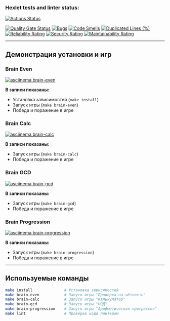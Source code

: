 ### Hexlet tests and linter status:
[![Actions Status](https://github.com/yaleksandr89/php-project-45/actions/workflows/hexlet-check.yml/badge.svg)](https://github.com/yaleksandr89/php-project-45/actions)

[![Quality Gate Status](https://sonarcloud.io/api/project_badges/measure?project=yaleksandr89_php-project-45&metric=alert_status)](https://sonarcloud.io/summary/new_code?id=yaleksandr89_php-project-45)
[![Bugs](https://sonarcloud.io/api/project_badges/measure?project=yaleksandr89_php-project-45&metric=bugs)](https://sonarcloud.io/summary/new_code?id=yaleksandr89_php-project-45)
[![Code Smells](https://sonarcloud.io/api/project_badges/measure?project=yaleksandr89_php-project-45&metric=code_smells)](https://sonarcloud.io/summary/new_code?id=yaleksandr89_php-project-45)
[![Duplicated Lines (%)](https://sonarcloud.io/api/project_badges/measure?project=yaleksandr89_php-project-45&metric=duplicated_lines_density)](https://sonarcloud.io/summary/new_code?id=yaleksandr89_php-project-45)
[![Reliability Rating](https://sonarcloud.io/api/project_badges/measure?project=yaleksandr89_php-project-45&metric=reliability_rating)](https://sonarcloud.io/summary/new_code?id=yaleksandr89_php-project-45)
[![Security Rating](https://sonarcloud.io/api/project_badges/measure?project=yaleksandr89_php-project-45&metric=security_rating)](https://sonarcloud.io/summary/new_code?id=yaleksandr89_php-project-45)
[![Maintainability Rating](https://sonarcloud.io/api/project_badges/measure?project=yaleksandr89_php-project-45&metric=sqale_rating)](https://sonarcloud.io/summary/new_code?id=yaleksandr89_php-project-45)

---

## Демонстрация установки и игр

### Brain Even

[![asciinema brain-even](https://asciinema.org/a/t1yEDjCJitjhqj2uOvm9RaQ7M.svg)](https://asciinema.org/a/t1yEDjCJitjhqj2uOvm9RaQ7M)

**В записи показаны:**
- Установка зависимостей (`make install`)
- Запуск игры (`make brain-even`)
- Победа и поражение в игре

### Brain Calc

[![asciinema brain-calc](https://asciinema.org/a/57mMiIZiC1p8hdo22BY0KnO2A.svg)](https://asciinema.org/a/57mMiIZiC1p8hdo22BY0KnO2A)

**В записи показаны:**
- Запуск игры (`make brain-calc`)
- Победа и поражение в игре

### Brain GCD

[![asciinema brain-gcd](https://asciinema.org/a/Y9GgwPavhYTUxPmao71kELh8B.svg)](https://asciinema.org/a/Y9GgwPavhYTUxPmao71kELh8B)

**В записи показаны:**
- Запуск игры (`make brain-gcd`)
- Победа и поражение в игре

### Brain Progression

[![asciinema brain-progression](https://asciinema.org/a/ew7o01xYgAtODnnnVzWu6KZdx.svg)](https://asciinema.org/a/ew7o01xYgAtODnnnVzWu6KZdx)

**В записи показаны:**
- Запуск игры (`make brain-progression`)
- Победа и поражение в игре

---

## Используемые команды

```sh
make install              # Установка зависимостей
make brain-even           # Запуск игры "Проверка на чётность"
make brain-calc           # Запуск игры "Калькулятор"
make brain-gcd            # Запуск игры "НОД"
make brain-progression    # Запуск игры "Арифметическая прогрессия"
make lint                 # Проверка кода линтером
```
